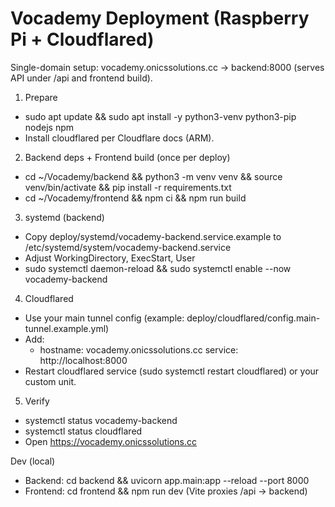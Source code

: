 ﻿# Vocademy Deployment (Raspberry Pi + Cloudflared)

Single-domain setup: vocademy.onicssolutions.cc -> backend:8000 (serves API under /api and frontend build).

1) Prepare
- sudo apt update && sudo apt install -y python3-venv python3-pip nodejs npm
- Install cloudflared per Cloudflare docs (ARM).

2) Backend deps + Frontend build (once per deploy)
- cd ~/Vocademy/backend && python3 -m venv venv && source venv/bin/activate && pip install -r requirements.txt
- cd ~/Vocademy/frontend && npm ci && npm run build

3) systemd (backend)
- Copy deploy/systemd/vocademy-backend.service.example to /etc/systemd/system/vocademy-backend.service
- Adjust WorkingDirectory, ExecStart, User
- sudo systemctl daemon-reload && sudo systemctl enable --now vocademy-backend

4) Cloudflared
- Use your main tunnel config (example: deploy/cloudflared/config.main-tunnel.example.yml)
- Add:
  - hostname: vocademy.onicssolutions.cc
    service: http://localhost:8000
- Restart cloudflared service (sudo systemctl restart cloudflared) or your custom unit.

5) Verify
- systemctl status vocademy-backend
- systemctl status cloudflared
- Open https://vocademy.onicssolutions.cc

Dev (local)
- Backend: cd backend && uvicorn app.main:app --reload --port 8000
- Frontend: cd frontend && npm run dev (Vite proxies /api -> backend)
